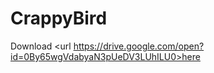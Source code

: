 # CrappyBird

Download <url https://drive.google.com/open?id=0By65wgVdabyaN3pUeDV3LUhILU0>here</url>
